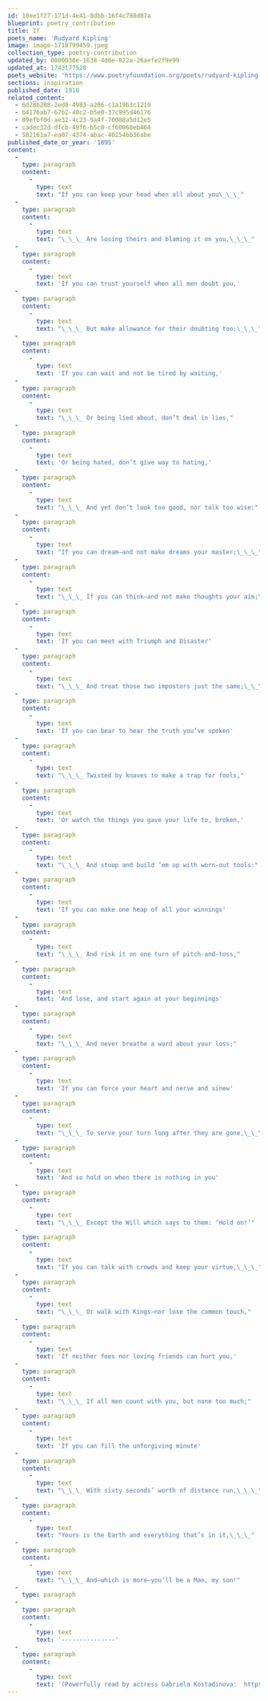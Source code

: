 ```yaml
---
id: 10ee1f27-171d-4e41-8dbb-16f4c788d07a
blueprint: poetry_contribution
title: If
poets_name: 'Rudyard Kipling'
image: image-1718799459.jpeg
collection_type: poetry-contribution
updated_by: 0800036e-1638-4d6e-822a-26aefe2f9e99
updated_at: 1743177528
poets_website: 'https://www.poetryfoundation.org/poets/rudyard-kipling'
sections: inspiration
published_date: 1910
related_content:
  - 6d28b288-2ed8-4983-a206-c1a19b3c1219
  - b4176ab7-67b2-40c2-b5e0-37c995d46176
  - 09efbf0d-ae32-4c23-9a4f-70088a5d12e5
  - cadec32d-dfcb-49f6-b5c8-cf60068eb464
  - 582161a7-ea07-4374-abac-40154bb36abe
published_date_or_year: '1895'
content:
  -
    type: paragraph
    content:
      -
        type: text
        text: "If you can keep your head when all about you\_\_\_"
  -
    type: paragraph
    content:
      -
        type: text
        text: "\_\_\_ Are losing theirs and blaming it on you,\_\_\_"
  -
    type: paragraph
    content:
      -
        type: text
        text: 'If you can trust yourself when all men doubt you,'
  -
    type: paragraph
    content:
      -
        type: text
        text: "\_\_\_ But make allowance for their doubting too;\_\_\_"
  -
    type: paragraph
    content:
      -
        type: text
        text: 'If you can wait and not be tired by waiting,'
  -
    type: paragraph
    content:
      -
        type: text
        text: "\_\_\_ Or being lied about, don’t deal in lies,"
  -
    type: paragraph
    content:
      -
        type: text
        text: 'Or being hated, don’t give way to hating,'
  -
    type: paragraph
    content:
      -
        type: text
        text: "\_\_\_ And yet don’t look too good, nor talk too wise:"
  -
    type: paragraph
    content:
      -
        type: text
        text: "If you can dream—and not make dreams your master;\_\_\_"
  -
    type: paragraph
    content:
      -
        type: text
        text: "\_\_\_ If you can think—and not make thoughts your aim;\_\_\_"
  -
    type: paragraph
    content:
      -
        type: text
        text: 'If you can meet with Triumph and Disaster'
  -
    type: paragraph
    content:
      -
        type: text
        text: "\_\_\_ And treat those two impostors just the same;\_\_\_"
  -
    type: paragraph
    content:
      -
        type: text
        text: 'If you can bear to hear the truth you’ve spoken'
  -
    type: paragraph
    content:
      -
        type: text
        text: "\_\_\_ Twisted by knaves to make a trap for fools,"
  -
    type: paragraph
    content:
      -
        type: text
        text: 'Or watch the things you gave your life to, broken,'
  -
    type: paragraph
    content:
      -
        type: text
        text: "\_\_\_ And stoop and build ’em up with worn-out tools:"
  -
    type: paragraph
    content:
      -
        type: text
        text: 'If you can make one heap of all your winnings'
  -
    type: paragraph
    content:
      -
        type: text
        text: "\_\_\_ And risk it on one turn of pitch-and-toss,"
  -
    type: paragraph
    content:
      -
        type: text
        text: 'And lose, and start again at your beginnings'
  -
    type: paragraph
    content:
      -
        type: text
        text: "\_\_\_ And never breathe a word about your loss;"
  -
    type: paragraph
    content:
      -
        type: text
        text: 'If you can force your heart and nerve and sinew'
  -
    type: paragraph
    content:
      -
        type: text
        text: "\_\_\_ To serve your turn long after they are gone,\_\_\_"
  -
    type: paragraph
    content:
      -
        type: text
        text: 'And so hold on when there is nothing in you'
  -
    type: paragraph
    content:
      -
        type: text
        text: "\_\_\_ Except the Will which says to them: ‘Hold on!’"
  -
    type: paragraph
    content:
      -
        type: text
        text: "If you can talk with crowds and keep your virtue,\_\_\_"
  -
    type: paragraph
    content:
      -
        type: text
        text: "\_\_\_ Or walk with Kings—nor lose the common touch,"
  -
    type: paragraph
    content:
      -
        type: text
        text: 'If neither foes nor loving friends can hurt you,'
  -
    type: paragraph
    content:
      -
        type: text
        text: "\_\_\_ If all men count with you, but none too much;"
  -
    type: paragraph
    content:
      -
        type: text
        text: 'If you can fill the unforgiving minute'
  -
    type: paragraph
    content:
      -
        type: text
        text: "\_\_\_ With sixty seconds’ worth of distance run,\_\_\_"
  -
    type: paragraph
    content:
      -
        type: text
        text: "Yours is the Earth and everything that’s in it,\_\_\_"
  -
    type: paragraph
    content:
      -
        type: text
        text: "\_\_\_ And—which is more—you’ll be a Man, my son!"
  -
    type: paragraph
  -
    type: paragraph
    content:
      -
        type: text
        text: '---------------'
  -
    type: paragraph
    content:
      -
        type: text
        text: '(Powerfully read by actress Gabriela Kostadinova:  https://www.youtube.com/watch?v=O2QYZ_vlQSc)'
---
```


